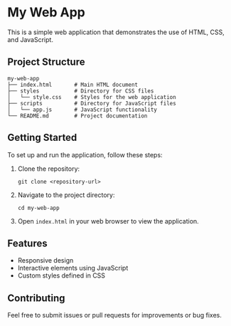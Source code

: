# My Web App

This is a simple web application that demonstrates the use of HTML, CSS, and JavaScript.

## Project Structure

```
my-web-app
├── index.html       # Main HTML document
├── styles           # Directory for CSS files
│   └── style.css    # Styles for the web application
├── scripts          # Directory for JavaScript files
│   └── app.js       # JavaScript functionality
└── README.md        # Project documentation
```

## Getting Started

To set up and run the application, follow these steps:

1. Clone the repository:
   ```
   git clone <repository-url>
   ```

2. Navigate to the project directory:
   ```
   cd my-web-app
   ```

3. Open `index.html` in your web browser to view the application.

## Features

- Responsive design
- Interactive elements using JavaScript
- Custom styles defined in CSS

## Contributing

Feel free to submit issues or pull requests for improvements or bug fixes.